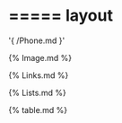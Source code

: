 ===== 
layout 
=====

'{ /Phone.md }'

{% Image.md %}

{% Links.md %}

{% Lists.md %}

{% table.md %}
